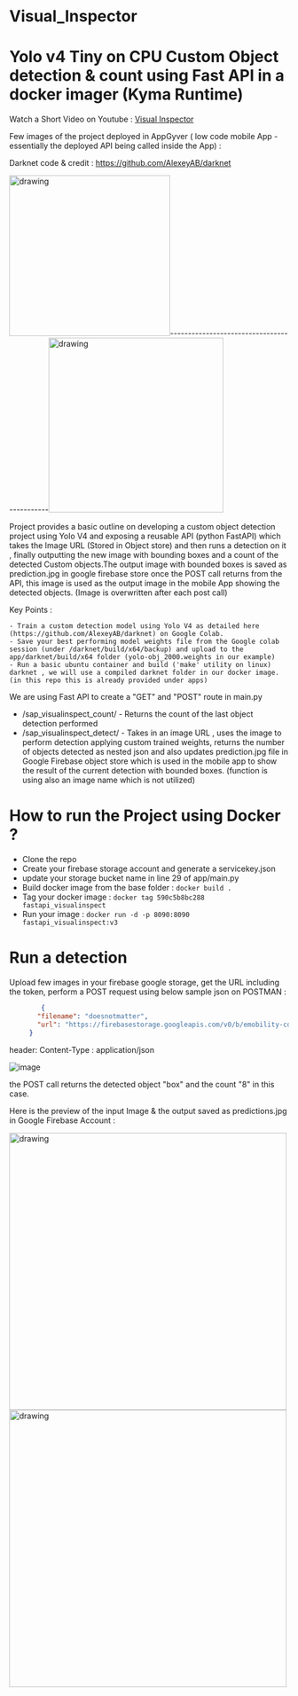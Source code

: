 # Visual_Inspector
# Yolo v4 Tiny on CPU Custom Object detection & count using Fast API in a docker imager (Kyma Runtime)

Watch a Short Video on Youtube : [Visual Inspector](https://www.youtube.com/watch?v=IdRq3stH-4Al-Y "Visual Inspector")

Few images of the project deployed in AppGyver ( low code mobile App - essentially the deployed API being called inside the App) :

Darknet code & credit : https://github.com/AlexeyAB/darknet

<img src="https://user-images.githubusercontent.com/41034062/166865652-1c8900cc-8e6d-43fd-b43c-2c5916739d65.png" alt="drawing" style="width:290px;"/>--------------------------------------------<img src="https://user-images.githubusercontent.com/41034062/166865486-5fb5bcd5-20a3-482a-8b35-b180d207766b.png" alt="drawing" style="width:315px;"/>

Project provides a basic outline on developing a custom object detection project using Yolo V4 and exposing a reusable API (python FastAPI) which takes the Image URL (Stored in Object store) and then runs a detection on it , finally outputting the new image with bounding boxes and a count of the detected Custom objects.The output image with bounded boxes is saved as prediction.jpg in google firebase store once the POST call returns from the API, this image is used as the output image in the mobile App showing the detected objects. (Image is overwritten after each post call)

Key Points : 

    - Train a custom detection model using Yolo V4 as detailed here (https://github.com/AlexeyAB/darknet) on Google Colab. 
    - Save your best performing model weights file from the Google colab session (under /darknet/build/x64/backup) and upload to the app/darknet/build/x64 folder (yolo-obj_2000.weights in our example)
    - Run a basic ubuntu container and build ('make' utility on linux) darknet , we will use a compiled darknet folder in our docker image. (in this repo this is already provided under apps)
    

We are using Fast API to create a "GET" and "POST" route in main.py
 - /sap_visualinspect_count/ - Returns the count of the last object detection performed
 - /sap_visualinspect_detect/ - Takes in an image URL , uses the image to perform detection applying custom trained weights, returns the number of objects detected as nested json and also updates prediction.jpg file in Google Firebase object store which is used in the mobile app to show the result of the current detection with bounded boxes. (function is using also an image name which is not utilized)

 # How to run the Project using Docker ?

 - Clone the repo
 - Create your firebase storage account and generate a servicekey.json 
 - update your storage bucket name in line 29 of app/main.py
 - Build docker image from the base folder :
   ``` docker build . ```
 - Tag your docker image :
    ``` docker tag 590c5b8bc288 fastapi_visualinspect ```
 - Run your image :
   ``` docker run -d -p 8090:8090 fastapi_visualinspect:v3 ```


  # Run a detection 

   Upload few images in your firebase google storage, get the URL including the token, perform a POST request using below sample json on POSTMAN : 

   ```json
           {
          "filename": "doesnotmatter",
          "url": "https://firebasestorage.googleapis.com/v0/b/emobility-cd20b.appspot.com/o/64.jpg?alt=media&token=44324805-02a5-4a78-adcb-d09ce25059db"
        }

   ```
   header: 
   Content-Type : application/json
   
   ![image](https://user-images.githubusercontent.com/41034062/166861007-ca0251f0-7044-4ea8-ba91-45df0a74c127.png)

   the POST call returns the detected object "box" and the count "8" in this case.
   
   Here is the preview of the input Image & the output saved as predictions.jpg in Google Firebase Account : 
   
   <img src="https://user-images.githubusercontent.com/41034062/166861074-e0438050-5538-48d8-acfb-0374a6aac8a9.png" alt="drawing" style="width:500px;"/> <img src="https://user-images.githubusercontent.com/41034062/166861165-f6951eb2-6230-442e-8dd9-4b08e7c84933.png" alt="drawing" style="width:500px;"/>

   
   
   



